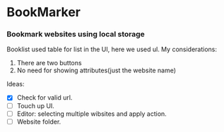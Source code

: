 # BookMarker
### Bookmark websites using local storage 

Booklist used table for list in the UI, here we used ul. My considerations:
  1. There are two buttons
  2. No need for showing attributes(just the website name)

Ideas:
  - [x] Check for valid url.
  - [ ] Touch up UI.
  - [ ] Editor: selecting multiple wibsites and apply action.
  - [ ] Website folder.
